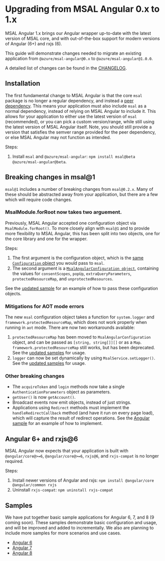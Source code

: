 # Upgrading from MSAL Angular 0.x to 1.x

MSAL Angular 1.x brings our Angular wrapper up-to-date with the latest version of MSAL core, and with out-of-the-box support for modern versions of Angular (6+) and rxjs (6).

This guide will demonstrate changes needed to migrate an existing application from `@azure/msal-angular@0.x` to `@azure/msal-angular@1.0.0`.

A detailed list of changes can be found in the [CHANGELOG](../changelog.md).

## Installation

The first fundamental change to MSAL Angular is that the core `msal` package is no longer a regular dependency, and instead a [peer dependency](https://nodejs.org/en/blog/npm/peer-dependencies/). This means your application must also include `msal` as a normal dependency, instead of relying on MSAL Angular to include it. This allows for your application to either use the latest version of `msal` (recommended), or you can pick a custom version/range, while still using the latest version of MSAL Angular itself. Note, you should still provide a version that satisfies the semver range provided for the peer dependency, or else MSAL Angular may not function as intended.

Steps:
1. Install `msal` and `@azure/msal-angular`: `npm install msal@beta @azure/msal-angular@beta`.

## Breaking changes in msal@1

`msal@1` includes a number of breaking changes from `msal@0.2.x`. Many of these should be abstracted away from your application, but there are a few which will require code changes.

### MsalModule.forRoot now takes two arguement.

Previously, MSAL Angular accepted one configuration object via `MsalModule.forRoot()`. To more closely align with `msal@1` and to provide more flexibility to MSAL Angular, this has been split into two objects, one for the core library and one for the wrapper.

Steps:
1. The first argument is the configuration object, which is the [same `Configuration` object](https://github.com/AzureAD/microsoft-authentication-library-for-js/blob/dev/lib/msal-core/src/Configuration.ts) you would pass to `msal`.
2. The second argument is a [`MsalAngularConfiguration object`](https://github.com/AzureAD/microsoft-authentication-library-for-js/blob/5c616874cf81eded852b69618e2d53abb896ca41/lib/msal-angular/src/msal-angular.configuration.ts), containing the values for `consentScopes`, `popUp`, `extraQueryParameters`, `protectedResourceMap`, and `unprotectedResources`.

See the [updated sample](https://github.com/AzureAD/microsoft-authentication-library-for-js/blob/dev-angular-1.0/samples/angular6-sample-app/src/app/app.module.ts) for an example of how to pass these configuration objects.

### Mitigations for AOT mode errors

The new `msal` configuration object takes a function for `system.logger` and `framework.protectedResourceMap`, which does not work properly when running in `aot` mode. There are now two workarounds available:

1. `protectedResourceMap` has been moved to `MsalAngularConfiguration` object, and can be passed as `[string, string[]][]` or as a `Map`. `framework.protectedResourceMap` still works, but has been deprecated. See the [updated samples](https://github.com/AzureAD/microsoft-authentication-library-for-js/blob/dev-angular-1.0-protectedresources/samples/angular6-sample-app/src/app/app.module.ts#L57) for usage.
2. `logger` can now be set dynamically by using `MsalService.setLogger()`. See the [updated samples](https://github.com/AzureAD/microsoft-authentication-library-for-js/blob/dev-angular-1.0-protectedresources/samples/angular6-sample-app/src/app/app.component.ts#L35-L40) for usage.

### Other breaking changes

* The `acquireToken` and `login` methods now take a single `AuthenticationParameters` object as parameters.
* `getUser()` is now `getAccount()`.
* Broadcast events now emit objects, instead of just strings.
* Applications using `Redirect` methods must implement the `handleRedirectCallback` method (and have it run on every page load), which will capture the result of redirect operations. See the [Angular sample](https://github.com/AzureAD/microsoft-authentication-library-for-js/blob/dev-angular-1.0-msal-1/samples/MSALAngularDemoApp/src/app/app.component.ts#L63) for an example of how to implement.

## Angular 6+ and rxjs@6

MSAL Angular now expects that your application is built with `@angular/core@>=6`, `@angular/core@>=6`, `rxjs@6`, and `rxjs-compat` is no longer required.

Steps:
1. Install newer versions of Angular and rxjs: `npm install @angular/core @angular/common rxjs`
2. Uninstall `rxjs-compat`: `npm uninstall rxjs-compat`

## Samples

We have put together basic sample applications for Angular 6, 7, and 8 (9 coming soon). These samples demonstrate basic configuration and usage, and will be improved and added to incrementally. We also are planning to include more samples for more scenarios and use cases.

* [Angular 6](https://github.com/AzureAD/microsoft-authentication-library-for-js/tree/dev-angular-1.0/samples/angular6-sample-app)
* [Angular 7](https://github.com/AzureAD/microsoft-authentication-library-for-js/tree/dev-angular-1.0/samples/angular7-sample-app)
* [Angular 8](https://github.com/AzureAD/microsoft-authentication-library-for-js/tree/dev-angular-1.0/samples/angular8-sample-app)
